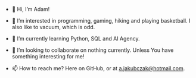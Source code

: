 - 👋 Hi, I’m Adam!
  
- 👀 I’m interested in programming, gaming, hiking and playing basketball. I also like to vacuum, which is odd.

- 🌱 I’m currently learning Python, SQL and AI Agency.
  
- 💞️ I’m looking to collaborate on nothing currently. Unless You have something interesting for me!
  
- 📫 How to reach me? Here on GitHub, or at a.jakubczak@hotmail.com.

